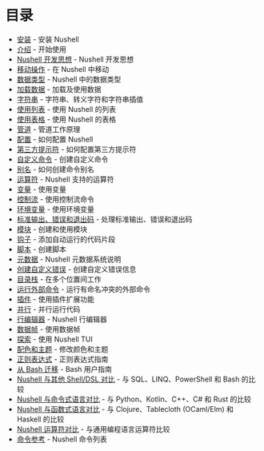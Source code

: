 # 目录

- [安装](installation.md) - 安装 Nushell
- [介绍](README.md) - 开始使用
- [Nushell 开发思想](thinking_in_nu.md) - Nushell 开发思想
- [移动操作](moving_around.md) - 在 Nushell 中移动
- [数据类型](types_of_data.md) - Nushell 中的数据类型
- [加载数据](loading_data.md) - 加载及使用数据
- [字符串](working_with_strings.md) - 字符串、转义字符和字符串插值
- [使用列表](working_with_lists.md) - 使用 Nushell 的列表
- [使用表格](working_with_tables.md) - 使用 Nushell 的表格
- [管道](pipelines.md) - 管道工作原理
- [配置](configuration.md) - 如何配置 Nushell
- [第三方提示符](3rdpartyprompts.md) - 如何配置第三方提示符
- [自定义命令](custom_commands.md) - 创建自定义命令
- [别名](aliases.md) - 如何创建命令别名
- [运算符](operators.md) - Nushell 支持的运算符
- [变量](variables.md) - 使用变量
- [控制流](control_flow.md) - 使用控制流命令
- [环境变量](environment.md) - 使用环境变量
- [标准输出、错误和退出码](stdout_stderr_exit_codes.md) - 处理标准输出、错误和退出码
- [模块](modules.md) - 创建和使用模块
- [钩子](hooks.md) - 添加自动运行的代码片段
- [脚本](scripts.md) - 创建脚本
- [元数据](metadata.md) - Nushell 元数据系统说明
- [创建自定义错误](creating_errors.md) - 创建自定义错误信息
- [目录栈](directory_stack.md) - 在多个位置间工作
- [运行外部命令](running_externals.md) - 运行有命名冲突的外部命令
- [插件](plugins.md) - 使用插件扩展功能
- [并行](parallelism.md) - 并行运行代码
- [行编辑器](line_editor.md) - Nushell 行编辑器
- [数据帧](dataframes.md) - 使用数据帧
- [探索](explore.md) - 使用 Nushell TUI
- [配色和主题](coloring_and_theming.md) - 修改颜色和主题
- [正则表达式](regular_expressions.md) - 正则表达式指南
- [从 Bash 迁移](coming_from_bash.md) - Bash 用户指南
- [Nushell 与其他 Shell/DSL 对比](nushell_map.md) - 与 SQL、LINQ、PowerShell 和 Bash 的比较
- [Nushell 与命令式语言对比](nushell_map_imperative.md) - 与 Python、Kotlin、C++、C# 和 Rust 的比较
- [Nushell 与函数式语言对比](nushell_map_functional.md) - 与 Clojure、Tablecloth (OCaml/Elm) 和 Haskell 的比较
- [Nushell 运算符对比](nushell_operator_map.md) - 与通用编程语言运算符比较
- [命令参考](/commands/) - Nushell 命令列表

